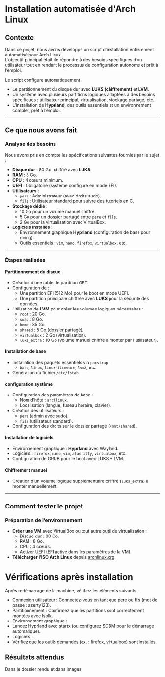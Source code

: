 # **Installation automatisée d'Arch Linux**

## **Contexte**
Dans ce projet, nous avons développé un script d’installation entièrement automatisé pour Arch Linux.  
L’objectif principal était de répondre à des besoins spécifiques d’un utilisateur tout en rendant le processus de configuration autonome et prêt à l’emploi.

Le script configure automatiquement :
- Le partitionnement du disque dur avec **LUKS (chiffrement)** et **LVM**.
- Un système avec plusieurs partitions logiques adaptées à des besoins spécifiques : utilisateur principal, virtualisation, stockage partagé, etc.
- L’installation de **Hyprland**, des outils essentiels et un environnement complet, prêt à l’emploi.

---

## **Ce que nous avons fait**

### **Analyse des besoins**
Nous avons pris en compte les spécifications suivantes fournies par le sujet :
- **Disque dur** : 80 Go, chiffré avec **LUKS**.
- **RAM** : 8 Go.
- **CPU** : 4 cœurs minimum.
- **UEFI** : Obligatoire (système configuré en mode EFI).
- **Utilisateurs** :
  - `pere` : Administrateur (avec droits sudo).
  - `fils` : Utilisateur standard pour suivre des tutoriels en C.
- **Stockage dédié** :
  - 10 Go pour un volume manuel chiffré.
  - 5 Go pour un dossier partagé entre `pere` et `fils`.
  - 2 Go pour la virtualisation avec VirtualBox.
- **Logiciels installés** :
  - Environnement graphique **Hyprland** (configuration de base pour ricing).
  - Outils essentiels : `vim`, `nano`, `firefox`, `virtualbox`, etc.

---

### **Étapes réalisées**
#### **Partitionnement du disque**
- Création d’une table de partition GPT.
- Configuration de :
  - Une partition EFI (512 Mo) pour le boot en mode UEFI.
  - Une partition principale chiffrée avec **LUKS** pour la sécurité des données.
- Utilisation de **LVM** pour créer les volumes logiques nécessaires :
  - `root` : 20 Go.
  - `swap` : 8 Go.
  - `home` : 35 Go.
  - `shared` : 5 Go (dossier partagé).
  - `virtualbox` : 2 Go (virtualisation).
  - `luks_extra` : 10 Go (volume manuel chiffré à monter par l'utilisateur).

#### **Installation de base**
- Installation des paquets essentiels via `pacstrap` :
  - `base`, `linux`, `linux-firmware`, `lvm2`, etc.
- Génération du fichier `/etc/fstab`.

#### **configuration système**
- Configuration des paramètres de base :
  - Nom d’hôte : `archlinux`.
  - Localisation (langue, fuseau horaire, clavier).
- Création des utilisateurs :
  - `pere` (admin avec sudo).
  - `fils` (utilisateur standard).
- Configuration des droits sur le dossier partagé (`/mnt/shared`).

#### **Installation de logiciels**
- Environnement graphique : **Hyprland** avec Wayland.
- Logiciels : `firefox`, `nano`, `vim`, `alacritty`, `virtualbox`, etc.
- Configuration de GRUB pour le boot avec LUKS + LVM.

#### **Chiffrement manuel**
- Création d’un volume logique supplémentaire chiffré (`luks_extra`) à monter manuellement.

---

## **Comment tester le projet**
### **Préparation de l’environnement**
- **Créer une VM** avec VirtualBox ou tout autre outil de virtualisation :
  - Disque dur : 80 Go.
  - RAM : 8 Go.
  - CPU : 4 cœurs.
  - Activer UEFI (EFI activé dans les paramètres de la VM).
- **Télécharger l’ISO Arch Linux** depuis [archlinux.org](https://archlinux.org/download/).

# Vérifications après installation

Après redémarrage de la machine, vérifiez les éléments suivants :
- Connexion utilisateur : Connectez-vous en tant que pere ou fils (mot de passe : azerty123).
- Partitionnement : Confirmez que les partitions sont correctement montées avec lsblk.
- Environnement graphique :
- Lancez Hyprland avec startx (ou configurez SDDM pour le démarrage automatique).
- Logiciels :
- Vérifiez que les outils demandés (ex. : firefox, virtualbox) sont installés.

## Résultats attendus
Dans le dossier rendu et dans images. 